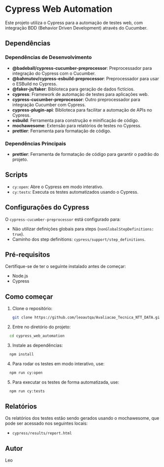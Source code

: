# Cypress Web Automation

Este projeto utiliza o Cypress para a automação de testes web, com integração BDD (Behavior Driven Development) através do Cucumber. 

## Dependências

### Dependências de Desenvolvimento

- **@badeball/cypress-cucumber-preprocessor**: Preprocessador para integração do Cypress com o Cucumber.
- **@bahmutov/cypress-esbuild-preprocessor**: Preprocessador para usar o ESBuild no Cypress.
- **@faker-js/faker**: Biblioteca para geração de dados fictícios.
- **cypress**: Framework de automação de testes para aplicações web.
- **cypress-cucumber-preprocessor**: Outro preprocessador para integração Cucumber com Cypress.
- **cypress-plugin-api**: Biblioteca para facilitar a automação de APIs no Cypress.
- **esbuild**: Ferramenta para construção e minificação de código.
- **mochawesome**: Extensão para relatórios de testes no Cypress.
- **prettier**: Ferramenta para formatação de código.

### Dependências Principais

- **prettier**: Ferramenta de formatação de código para garantir o padrão do projeto.

## Scripts

- `cy:open`: Abre o Cypress em modo interativo.
- `cy:tests`: Executa os testes automatizados usando o Cypress.

## Configurações do Cypress

O `cypress-cucumber-preprocessor` está configurado para:
- Não utilizar definições globais para steps (`nonGlobalStepDefinitions: true`).
- Caminho dos step definitions: `cypress/support/step_definitions`.

## Pré-requisitos

Certifique-se de ter o seguinte instalado antes de começar:
- Node.js
- Cypress

## Como começar

1. Clone o repositório:
   ```bash
   git clone https://github.com/leoautqa/Avaliacao_Tecnica_NTT_DATA.git

2. Entre no diretório do projeto:
  ```bash
    cd cypress_web_automation
  ```

3. Instale as dependências:
  ```bash
    npm install
  ```

4. Para rodar os testes em modo interativo, use:
  ```bash
    npm run cy:open
  ```

5. Para executar os testes de forma automatizada, use:
  ```bash
    npm run cy:tests
  ```

## Relatórios

Os relatórios dos testes estão sendo gerados usando o mochawesome, que pode ser acessado nos seguintes locais:

- `cypress/results/report.html`

## Autor

Leo